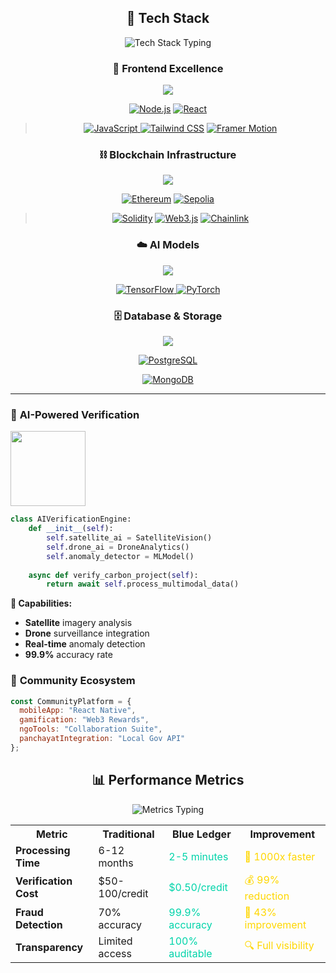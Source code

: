 
<div align="center">

## 🚀 **Tech Stack**

<img src="https://readme-typing-svg.herokuapp.com?font=JetBrains+Mono&size=19&duration=3000&pause=1000&color=FFD700&center=true&vCenter=true&width=800&lines=💎+Enterprise-Grade+Technologies;🔧+Best-in-Class+Developer+Tools;⚡+High-Performance+Stack;🛡️+Security-First+Architecture" alt="Tech Stack Typing" />

</div>

<div align="center">

### **🎨 Frontend Excellence**
<img src="https://skillicons.dev/icons?i=nodejs,react,javascript,tailwind,figma,vercel" />

[![Node.js](https://img.shields.io/badge/Next.js_14-000000?style=for-the-badge&logo=nextdotjs&logoColor=white&labelColor=00D4AA)](https://nextjs.org/)
[![React](https://img.shields.io/badge/React_18-20232A?style=for-the-badge&logo=react&logoColor=61DAFB&labelColor=1a1a1a)](https://reactjs.org/)
> [![ JavaScript ]( https://img.shields.io/badge/JavaScript_ES6-F7DF1E?style=for-the-badge&logo=javascript&logoColor=white&labelColor=1a1a1a ) ]( https://www.javascript.com/ )
[![Tailwind CSS](https://img.shields.io/badge/Tailwind_CSS_3-38B2AC?style=for-the-badge&logo=tailwind-css&logoColor=white&labelColor=1a1a1a)](https://tailwindcss.com/)
[![Framer Motion](https://img.shields.io/badge/Framer_Motion-0055FF?style=for-the-badge&logo=framer&logoColor=white&labelColor=1a1a1a)](https://www.framer.com/motion/)

### **⛓️ Blockchain Infrastructure**
<img src="https://skillicons.dev/icons?i=solidity,nodejs,ipfs" />

[![Ethereum](https://img.shields.io/badge/Ethereum-3C3C3D?style=for-the-badge&logo=ethereum&logoColor=white&labelColor=627EEA)](https://ethereum.org/)
[![ Sepolia ]( https://img.shields.io/badge/Sepolia-4B0082?style=for-the-badge&logo=ethereum&logoColor=white&labelColor=1a1a1a ) ]( https://sepolia.ethereum.org/ )
>[![Solidity](https://img.shields.io/badge/Solidity_0.8-363636?style=for-the-badge&logo=solidity&logoColor=white&labelColor=1a1a1a)](https://soliditylang.org/)
[![Web3.js](https://img.shields.io/badge/Web3.js-F16822?style=for-the-badge&logo=web3dotjs&logoColor=white&labelColor=1a1a1a)](https://web3js.readthedocs.io/)
[![Chainlink](https://img.shields.io/badge/Chainlink-375BD2?style=for-the-badge&logo=chainlink&logoColor=white&labelColor=1a1a1a)](https://chain.link/)

### **☁️ AI Models**
<img src="https://skillicons.dev/icons?i=tensorflow,pytorch" />

[![ TensorFlow ]( https://img.shields.io/badge/TensorFlow-FF6F20?style=for-the-badge&logo=tensorflow&logoColor=white&labelColor=1a1a1a ) ]( https://www.tensorflow.org/ )
[![ PyTorch ]( https://img.shields.io/badge/PyTorch-E94E77?style=for-the-badge&logo=pytorch&logoColor=white&labelColor=1a1a1a ) ]( https://pytorch.org/ )

### **🗄️ Database & Storage**
<img src="https://skillicons.dev/icons?i=postgresql,mongodb,ipfs" />

[![PostgreSQL](https://img.shields.io/badge/PostgreSQL_15-336791?style=for-the-badge&logo=postgresql&logoColor=white&labelColor=1a1a1a)](https://postgresql.org/)

[![MongoDB](https://img.shields.io/badge/MongoDB-47A248?style=for-the-badge&logo=mongodb&logoColor=white&labelColor=1a1a1a)](https://mongodb.com/)


</div>

---


### 🤖 **AI-Powered Verification**
<img src="https://media.giphy.com/media/3o7qDVHln5s9aZqs2k/giphy.gif" width="120">

```python
class AIVerificationEngine:
    def __init__(self):
        self.satellite_ai = SatelliteVision()
        self.drone_ai = DroneAnalytics()
        self.anomaly_detector = MLModel()
        
    async def verify_carbon_project(self):
        return await self.process_multimodal_data()
```

**🎯 Capabilities:**
- **Satellite** imagery analysis
- **Drone** surveillance integration
- **Real-time** anomaly detection
- **99.9%** accuracy rate

</td>
<td width="33%" align="center">

### 👥 **Community Ecosystem**


```javascript
const CommunityPlatform = {
  mobileApp: "React Native",
  gamification: "Web3 Rewards",
  ngoTools: "Collaboration Suite",
  panchayatIntegration: "Local Gov API"
};
```



<div align="center">

## 📊 **Performance Metrics**

<img src="https://readme-typing-svg.herokuapp.com?font=Orbitron&size=18&duration=2800&pause=1000&color=00D4AA&center=true&vCenter=true&width=600&lines=📈+Real-Time+Performance+Analytics;⚡+Lightning+Fast+Processing;🎯+99.9%25+Accuracy+Rate;🚀+1000x+Speed+Improvement" alt="Metrics Typing" />

</div>

<table align="center">
<tr>
<th>Metric</th>
<th>Traditional</th>
<th>Blue Ledger</th>
<th>Improvement</th>
</tr>
<tr>
<td><strong>Processing Time</strong></td>
<td>6-12 months</td>
<td><span style="color: #00D4AA">2-5 minutes</span></td>
<td><span style="color: #FFD700">🚀 1000x faster</span></td>
</tr>
<tr>
<td><strong>Verification Cost</strong></td>
<td>$50-100/credit</td>
<td><span style="color: #00D4AA">$0.50/credit</span></td>
<td><span style="color: #FFD700">💰 99% reduction</span></td>
</tr>
<tr>
<td><strong>Fraud Detection</strong></td>
<td>70% accuracy</td>
<td><span style="color: #00D4AA">99.9% accuracy</span></td>
<td><span style="color: #FFD700">🎯 43% improvement</span></td>
</tr>
<tr>
<td><strong>Transparency</strong></td>
<td>Limited access</td>
<td><span style="color: #00D4AA">100% auditable</span></td>
<td><span style="color: #FFD700">🔍 Full visibility</span></td>
</tr>
</table>

